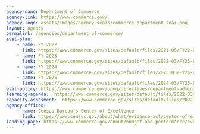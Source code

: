 ```yaml
---
agency-name: Department of Commerce
agency-link: https://www.commerce.gov/
agency-logo: assets/images/agency-seals/commerce_department_seal.png
layout: agency
permalink: /agencies/department-of-commerce/
eval-plan:
    - name: FY 2022
      link: https://www.commerce.gov/sites/default/files/2021-05/FY22-Evaluation-Plan-052421.pdf
    - name: FY 2023
      link: https://www.commerce.gov/sites/default/files/2022-03/FY23-Evaluation-Plan.pdf
    - name: FY 2024
      link: https://www.commerce.gov/sites/default/files/2023-03/FY24-Evaluation-Plan.pdf
    - name: FY 2025
      link: https://www.commerce.gov/sites/default/files/2024-03/FY25-Evaluation-Plan.pdf
eval-policy: https://www.commerce.gov/opog/directives/department-administrative-orders/program-evaluation
learning-agenda:  https://www.commerce.gov/sites/default/files/2022-03/DOC-Learning-Agenda-2022%E2%80%932026.pdf
capacity-assesment:  https://www.commerce.gov/sites/default/files/2022-03/Capacity-Assessment.pdf
agency-offices: 
    - name: Census Bureau’s Center of Excellence
      link: https://www.census.gov/about/what/evidence-act/center-of-excellence.html
landing-page: https://www.commerce.gov/about/budget-and-performance/evaluation
---
```

